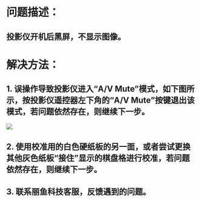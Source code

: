 # 问题描述：
## 投影仪开机后黑屏，不显示图像。
# 解决方法：
## 1. 误操作导致投影仪进入“A/V Mute”模式，如下图所示，按投影仪遥控器左下角的“A/V Mute”按键退出该模式，若问题依然存在，则继续下一步。
<image src="images/MagicIsland-Projector-1-1.jpg"></image>
## 2. 使用校准用的白色硬纸板的另一面，或者尝试更换其他灰色纸板“接住”显示的棋盘格进行校准，若问题依然存在，则继续下一步。
## 3. 联系丽鱼科技客服，反馈遇到的问题。